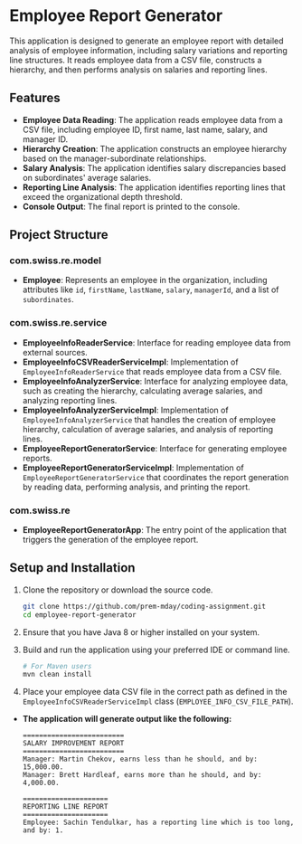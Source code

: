 # Employee Report Generator

This application is designed to generate an employee report with detailed analysis of employee information, including
salary variations and reporting line structures. It reads employee data from a CSV file, constructs a hierarchy, and
then performs analysis on salaries and reporting lines.

## Features

- **Employee Data Reading**: The application reads employee data from a CSV file, including employee ID, first name,
  last name, salary, and manager ID.
- **Hierarchy Creation**: The application constructs an employee hierarchy based on the manager-subordinate
  relationships.
- **Salary Analysis**: The application identifies salary discrepancies based on subordinates' average salaries.
- **Reporting Line Analysis**: The application identifies reporting lines that exceed the organizational depth
  threshold.
- **Console Output**: The final report is printed to the console.

## Project Structure

### com.swiss.re.model

- **Employee**: Represents an employee in the organization, including attributes
  like `id`, `firstName`, `lastName`, `salary`, `managerId`, and a list of `subordinates`.

### com.swiss.re.service

- **EmployeeInfoReaderService**: Interface for reading employee data from external sources.
- **EmployeeInfoCSVReaderServiceImpl**: Implementation of `EmployeeInfoReaderService` that reads employee data from a
  CSV file.
- **EmployeeInfoAnalyzerService**: Interface for analyzing employee data, such as creating the hierarchy, calculating
  average salaries, and analyzing reporting lines.
- **EmployeeInfoAnalyzerServiceImpl**: Implementation of `EmployeeInfoAnalyzerService` that handles the creation of
  employee hierarchy, calculation of average salaries, and analysis of reporting lines.
- **EmployeeReportGeneratorService**: Interface for generating employee reports.
- **EmployeeReportGeneratorServiceImpl**: Implementation of `EmployeeReportGeneratorService` that coordinates the report
  generation by reading data, performing analysis, and printing the report.

### com.swiss.re

- **EmployeeReportGeneratorApp**: The entry point of the application that triggers the generation of the employee
  report.

## Setup and Installation

1. Clone the repository or download the source code.

    ```bash
    git clone https://github.com/prem-mday/coding-assignment.git
    cd employee-report-generator
    ```

2. Ensure that you have Java 8 or higher installed on your system.

3. Build and run the application using your preferred IDE or command line.

    ```bash
    # For Maven users
    mvn clean install
    ```

4. Place your employee data CSV file in the correct path as defined in the `EmployeeInfoCSVReaderServiceImpl`
   class (`EMPLOYEE_INFO_CSV_FILE_PATH`).

- **The application will generate output like the following:**
   ```
   =========================
   SALARY IMPROVEMENT REPORT
   =========================
   Manager: Martin Chekov, earns less than he should, and by: 15,000.00.
   Manager: Brett Hardleaf, earns more than he should, and by: 4,000.00.
   ```

   ```
   =====================
   REPORTING LINE REPORT
   =====================
   Employee: Sachin Tendulkar, has a reporting line which is too long, and by: 1.
   ```


